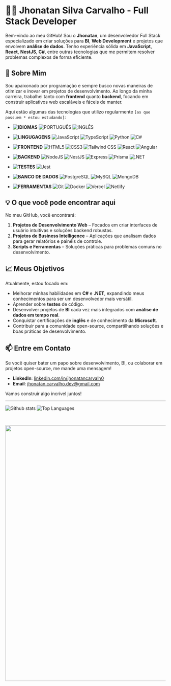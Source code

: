 # 👨‍💻 **Jhonatan Silva Carvalho - Full Stack Developer**

Bem-vindo ao meu GitHub! Sou o **Jhonatan**, um desenvolvedor Full Stack especializado em criar soluções para **BI**, **Web Development** e projetos que envolvem **análise de dados**. Tenho experiência sólida em **JavaScript**, **React**, **NestJS**, **C#**, entre outras tecnologias que me permitem resolver problemas complexos de forma eficiente.

## 🚀 **Sobre Mim**

Sou apaixonado por programação e sempre busco novas maneiras de otimizar e inovar em projetos de desenvolvimento. Ao longo da minha carreira, trabalhei tanto com **frontend** quanto **backend**, focando em construir aplicativos web escaláveis e fáceis de manter.

Aqui estão algumas das tecnologias que utilizo regularmente ``[as que possuem * estou estudando]``:
- **![IDIOMAS](https://img.shields.io/badge/IDIOMAS-000?style=for-the-badge&logo=Microsoft-edge&logoColor=white)**  ![PORTUGUÊS](https://img.shields.io/badge/Português_(NATIVO)-FFBF00?style=for-the-badge&logoColor=black)
  ![INGLÊS](https://img.shields.io/badge/Inglês_B2*-1E37FF?style=for-the-badge&logoColor=black)

- **![LINGUGAGENS](https://img.shields.io/badge/LINGUAGENS-000?style=for-the-badge&logo=Microsoft-edge&logoColor=white)**  ![JavaScript](https://img.shields.io/badge/JavaScript-F7DF1E?style=for-the-badge&logo=javascript&logoColor=black)
  ![TypeScript](https://img.shields.io/badge/TypeScript-007ACC?style=for-the-badge&logo=typescript&logoColor=white)
  ![Python](https://img.shields.io/badge/Python-007ACC?style=for-the-badge&logo=python&logoColor=F7DF1E)
  ![C#](https://img.shields.io/badge/C%23*-5632d5?style=for-the-badge&logo=c%2B%2B&logoColor=white)

- **![FRONTEND](https://img.shields.io/badge/FRONTEND-000?style=for-the-badge&logo=Microsoft-edge&logoColor=white)** 
  ![HTML5](https://img.shields.io/badge/HTML5-E34F26?style=for-the-badge&logo=html5&logoColor=white)
  ![CSS3](https://img.shields.io/badge/CSS3-1572B6?style=for-the-badge&logo=css3&logoColor=white)
  ![Tailwind CSS](https://img.shields.io/badge/Tailwind_CSS-38B2AC?style=for-the-badge&logo=tailwind-css&logoColor=white)
  ![React](https://img.shields.io/badge/React-20232A?style=for-the-badge&logo=react&logoColor=61DAFB)
  ![Angular](https://img.shields.io/badge/angular-%23DD0031.svg?style=for-the-badge&logo=angular&logoColor=white)

- **![BACKEND](https://img.shields.io/badge/BACKEND-000?style=for-the-badge&logo=Microsoft-edge&logoColor=white)**
  ![NodeJS](https://img.shields.io/badge/Node.js-339933?style=for-the-badge&logo=nodedotjs&logoColor=white)
  ![NestJS](https://img.shields.io/badge/NestJS-E0234E?style=for-the-badge&logo=nestjs&logoColor=white)
  ![Express](https://img.shields.io/badge/Express-000000?style=for-the-badge&logo=express&logoColor=white)
  ![Prisma](https://img.shields.io/badge/Prisma-2D3748?style=for-the-badge&logo=prisma&logoColor=white)
  ![.NET](https://img.shields.io/badge/.NET*-5632d5?style=for-the-badge&logo=dotnet&logoColor=white)

- **![TESTES](https://img.shields.io/badge/TESTES-000?style=for-the-badge&logo=Microsoft-edge&logoColor=white)**
  ![Jest](https://img.shields.io/badge/-jest*-%23C21325?style=for-the-badge&logo=jest&logoColor=white)

- **![BANCO DE DADOS](https://img.shields.io/badge/BANCO_DE_DADOS-000?style=for-the-badge&logo=Microsoft-edge&logoColor=white)**
  ![PostgreSQL](https://img.shields.io/badge/PostgreSQL-316192?style=for-the-badge&logo=postgresql&logoColor=white)
  ![MySQL](https://img.shields.io/badge/MySQL-4479A1?style=for-the-badge&logo=mysql&logoColor=white)
  ![MongoDB](https://img.shields.io/badge/MongoDB-47A248?style=for-the-badge&logo=mongodb&logoColor=white)

- **![FERRAMENTAS](https://img.shields.io/badge/FERRAMENTAS-000?style=for-the-badge&logo=Microsoft-edge&logoColor=white)**
  ![Git](https://img.shields.io/badge/Git-F05032?style=for-the-badge&logo=git&logoColor=white)
  ![Docker](https://img.shields.io/badge/Docker-2496ED?style=for-the-badge&logo=docker&logoColor=white)
  ![Vercel](https://img.shields.io/badge/Vercel-000000?style=for-the-badge&logo=vercel&logoColor=white)
  ![Netlify](https://img.shields.io/badge/Netlify-00C7B7?style=for-the-badge&logo=netlify&logoColor=white)


## 💡 **O que você pode encontrar aqui**

No meu GitHub, você encontrará:

1. **Projetos de Desenvolvimento Web** – Focados em criar interfaces de usuário intuitivas e soluções backend robustas.
2. **Projetos de Business Intelligence** – Aplicações que analisam dados para gerar relatórios e painéis de controle.
3. **Scripts e Ferramentas** – Soluções práticas para problemas comuns no desenvolvimento.

## 📈 **Meus Objetivos**

Atualmente, estou focado em:

- Melhorar minhas habilidades em **C#** e **.NET**, expandindo meus conhecimentos para ser um desenvolvedor mais versátil.
- Aprender sobre **testes** de código.
- Desenvolver projetos de **BI** cada vez mais integrados com **análise de dados em tempo real**.
- Conquistar certificações de **inglês** e de conhecimento da **Microsoft**.
- Contribuir para a comunidade open-source, compartilhando soluções e boas práticas de desenvolvimento.

## 📫 **Entre em Contato**

Se você quiser bater um papo sobre desenvolvimento, BI, ou colaborar em projetos open-source, me mande uma mensagem!

- **LinkedIn**: [linkedin.com/in/jhonatancarvalh0](https://www.linkedin.com/in/jhonatan-silva-carvalho)
- **Email**: jhonatan.carvalho.dev@gmail.com

Vamos construir algo incrível juntos!
<hr>

<img
    src="https://github-readme-stats.vercel.app/api?username=jhonatanCarvalh0&theme=dark&hide_border=false&include_all_commits=true&count_private=true"
    alt="Github stats"
    style="max-width: 48%;"
  />
  <img
    src="https://github-readme-stats.vercel.app/api/top-langs/?username=jhonatanCarvalh0&theme=dark&hide_border=false&include_all_commits=true&count_private=true&layout=compact"
    alt="Top Languages"
    style="max-width: 48%;"
  />




<br>

<p align="center">
  <a
    href="https://github.com/ryo-ma/github-profile-trophy"
    title="repositório de troféus"
  >
    <img
      width="800"
      src="https://github-profile-trophy.vercel.app/?username=jhonatanCarvalh0&column=8&theme=darkhub&no-frame=true&no-bg=true"
    />
  </a>
</p>
